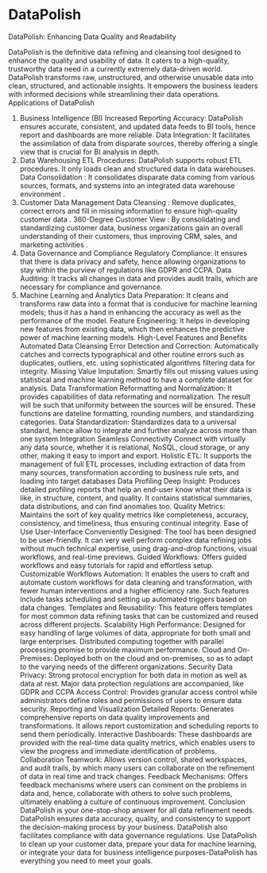 # DataPolish
DataPolish: Enhancing Data Quality and Readability

DataPolish is the definitive data refining and cleansing tool designed to enhance the quality and usability of data. It caters to a high-quality, trustworthy data need in a currently extremely data-driven world. DataPolish transforms raw, unstructured, and otherwise unusable data into clean, structured, and actionable insights. It empowers the business leaders with informed decisions while streamlining their data operations.
Applications of DataPolish
1. Business Intelligence (BI)
Increased Reporting Accuracy: DataPolish ensures accurate, consistent, and updated data feeds to BI tools, hence report and dashboards are more reliable.
Data Integration: It facilitates the assimilation of data from disparate sources, thereby offering a single view that is crucial for BI analysis in depth.
2. Data Warehousing
ETL Procedures: DataPolish supports robust ETL procedures. It only loads clean and structured data in data warehouses.
Data Consolidation : It consolidates disparate data coming from various sources, formats, and systems into an integrated data warehouse environment .
3. Customer Data Management
Data Cleansing : Remove duplicates, correct errors and fill in missing information to ensure high-quality customer data .
360-Degree Customer View : By consolidating and standardizing customer data, business organizations gain an overall understanding of their customers, thus improving CRM, sales, and marketing activities .
4. Data Governance and Compliance
Regulatory Compliance: It ensures that there is data privacy and safety, hence allowing organizations to stay within the purview of regulations like GDPR and CCPA.
Data Auditing: It tracks all changes in data and provides audit trails, which are necessary for compliance and governance.
5. Machine Learning and Analytics
Data Preparation: It cleans and transforms raw data into a format that is conducive for machine learning models; thus it has a hand in enhancing the accuracy as well as the performance of the model.
Feature Engineering: It helps in developing new features from existing data, which then enhances the predictive power of machine learning models.
High-Level Features and Benefits
Automated Data Cleansing
Error Detection and Correction: Automatically catches and corrects typographical and other routine errors such as duplicates, outliers, etc. using sophisticated algorithms filtering data for integrity.
Missing Value Imputation: Smartly fills out missing values using statistical and machine learning method to have a complete dataset for analysis.
Data Transformation
Reformatting and Normalization: It provides capabilities of data reformating and normalization. The result will be such that uniformity between the sources will be ensured. These functions are dateline formatting, rounding numbers, and standardizing categories.
Data Standardization: Standardizes data to a universal standard, hence allow to integrate and further analyze across more than one system
Integration
Seamless Connectivity Connect with virtually any data source, whether it is relational, NoSQL, cloud storage, or any other, making it easy to import and export.
Holistic ETL: It supports the management of full ETL processes, including extraction of data from many sources, transformation according to business rule sets, and loading into target databases
Data Profiling
Deep Insight: Produces detailed profiling reports that help an end-user know what their data is like, in structure, content, and quality. It contains statistical summaries, data distributions, and can find anomalies too.
Quality Metrics: Maintains the sort of key quality metrics like completeness, accuracy, consistency, and timeliness, thus ensuring continual integrity.
Ease of Use
User-Interface Conveniently Designed: The tool has been designed to be user-friendly. It can very well perform complex data refining jobs without much technical expertise, using drag-and-drop functions, visual workflows, and real-time previews.
Guided Workflows: Offers guided workflows and easy tutorials for rapid and effortless setup. Customizable Workflows
Automation: It enables the users to craft and automate custom workflows for data cleaning and transformation, with fewer human interventions and a higher efficiency rate. Such features include tasks scheduling and setting up automated triggers based on data changes.
Templates and Reusability: This feature offers templates for most common data refining tasks that can be customized and reused across different projects.
Scalability
High Performance: Designed for easy handling of large volumes of data, appropriate for both small and large enterprises. Distributed computing together with parallel processing promise to provide maximum performance.
Cloud and On-Premises: Deployed both on the cloud and on-premises, so as to adapt to the varying needs of the different organizations.
Security
Data Privacy: Strong protocol encryption for both data in motion as well as data at rest. Major data protection regulations are accompanied, like GDPR and CCPA
Access Control: Provides granular access control while administrators define roles and permissions of users to ensure data security.
Reporting and Visualization
Detailed Reports: Generates comprehensive reports on data quality improvements and transformations. It allows report customization and scheduling reports to send them periodically.
Interactive Dashboards: These dashboards are provided with the real-time data quality metrics, which enables users to view the progress and immediate identification of problems.
Collaboration
Teamwork: Allows version control, shared workspaces, and audit trails, by which many users can collaborate on the refinement of data in real time and track changes.
Feedback Mechanisms: Offers feedback mechanisms where users can comment on the problems in data and, hence, collaborate with others to solve such problems, ultimately enabling a culture of continuous improvement.
Conclusion
DataPolish is your one-stop-shop answer for all data refinement needs. DataPolish ensures data accuracy, quality, and consistency to support the decision-making process by your business. DataPolish also facilitates compliance with data governance regulations. Use DataPolish to clean up your customer data, prepare your data for machine learning, or integrate your data for business intelligence purposes-DataPolish has everything you need to meet your goals.

